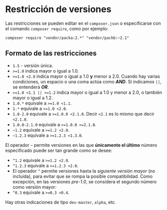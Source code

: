 # Restricción de versiones

Las restricciones se pueden editar en el `composer.json` o especificarse con el comando `composer require`, como por ejemplo:

`composer require "vendor/packa:2.*" "vendor/packb:~2.1"`

## Formato de las restricciones

- `1.5` - versión única.
- `>=1.0` indica mayor o igual a 1.0.
- `>=1.0 <2.0` indica mayor o igual a 1.0 **y** menor a 2.0. Cuando hay varias condiciones, un espacio o una coma actúa como ***AND***. Si indicamos `||`, se entenderá ***OR***.
- `>=1.0 <1.1 || >=1.2` indica mayor o igual a 1.0 y menor a 2.0, o también mayor o igual a 1.2.
- `1.0.*` equivale a `>=1.0 <1.1`.
- `1.*` equivale a `>=1.0 <2.0`.
- `1.0-2.0` equivale a `>=1.0.0 <2.1.0`. Decir `<2.1` es lo mismo que decir `<2.1.0`.
- `1.0.0-2.1.0` equivale a `>=1.0.0 <=2.1.0`.
- `~1.2` equivale a `>=1.2 <2.0`.
- `~1.2.3` equivale a `>=1.2.3 <1.3.0`.

El operador `~` permite versiones en las que **únicamente el último** número especificado puede ser tan grande como se desee:
- `^1.2` equivale a `>=1.2 <2.0`.
- `^1.2.3` equivale a `>=1.2.3 <2.0`.
- El operador `^` permite versiones hasta la *siguiente versión mayor* (no incluida), para evitar que se rompa la posible compatibilidad. Como excepción, en las versiones *pre-1.0*, se considera el segundo número como versión mayor:
- `^0.3` equivale a `>=0.3 <0.4`.

Hay otras indicaciones de tipo `dev-master`, `alpha`, etc.
